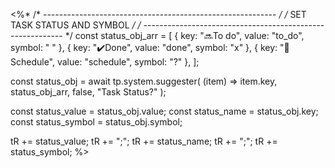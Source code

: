 <%*
/* ---------------------------------------------------------- */
/*                 SET TASK STATUS AND SYMBOL                 */
/* ---------------------------------------------------------- */
const status_obj_arr = [
  { key: "🔜To do", value: "to_do", symbol: " " },
  { key: "✔️Done", value: "done", symbol: "x" },
  { key: "📅Schedule", value: "schedule", symbol: "?" },
];

const status_obj = await tp.system.suggester(
  (item) => item.key,
  status_obj_arr,
  false,
  "Task Status?"
);

const status_value = status_obj.value;
const status_name = status_obj.key;
const status_symbol = status_obj.symbol;

tR += status_value;
tR += ";";
tR += status_name;
tR += ";";
tR += status_symbol;
%>
